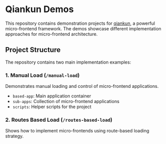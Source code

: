 # Qiankun Demos

This repository contains demonstration projects for [qiankun](https://qiankun.umijs.org/), a powerful micro-frontend framework. The demos showcase different implementation approaches for micro-frontend architecture.

## Project Structure

The repository contains two main implementation examples:

### 1. Manual Load (`/manual-load`)
Demonstrates manual loading and control of micro-frontend applications.
- `based-app`: Main application container
- `sub-apps`: Collection of micro-frontend applications
- `scripts`: Helper scripts for the project

### 2. Routes Based Load (`/routes-based-load`)
Shows how to implement micro-frontends using route-based loading strategy.

